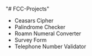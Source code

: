 "# FCC-Projects" 
* Ceasars Cipher
* Palindrome Checker
* Roamn Numeral Converter
* Survey Form
* Telephone Number Validator
